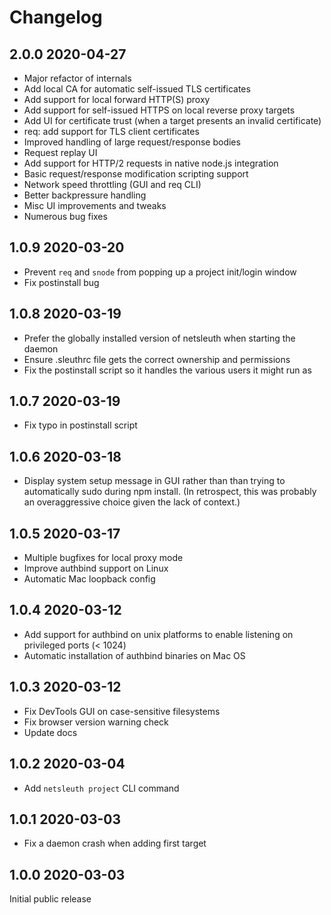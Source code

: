Changelog
=========
2.0.0 2020-04-27
----------------
- Major refactor of internals
- Add local CA for automatic self-issued TLS certificates
- Add support for local forward HTTP(S) proxy
- Add support for self-issued HTTPS on local reverse proxy targets
- Add UI for certificate trust (when a target presents an invalid certificate)
- req: add support for TLS client certificates
- Improved handling of large request/response bodies
- Request replay UI
- Add support for HTTP/2 requests in native node.js integration
- Basic request/response modification scripting support
- Network speed throttling (GUI and req CLI)
- Better backpressure handling
- Misc UI improvements and tweaks
- Numerous bug fixes

1.0.9 2020-03-20
----------------
- Prevent `req` and `snode` from popping up a project init/login window
- Fix postinstall bug

1.0.8 2020-03-19
----------------
- Prefer the globally installed version of netsleuth when starting the daemon
- Ensure .sleuthrc file gets the correct ownership and permissions
- Fix the postinstall script so it handles the various users it might run as

1.0.7 2020-03-19
----------------
- Fix typo in postinstall script

1.0.6 2020-03-18
----------------
- Display system setup message in GUI rather than than trying to automatically sudo during npm install.  (In retrospect, this was probably an overaggressive choice given the lack of context.)

1.0.5 2020-03-17
----------------
- Multiple bugfixes for local proxy mode
- Improve authbind support on Linux
- Automatic Mac loopback config

1.0.4 2020-03-12
----------------
- Add support for authbind on unix platforms to enable listening on privileged ports (< 1024)
- Automatic installation of authbind binaries on Mac OS

1.0.3 2020-03-12
----------------
- Fix DevTools GUI on case-sensitive filesystems
- Fix browser version warning check
- Update docs

1.0.2 2020-03-04
----------------
- Add `netsleuth project` CLI command

1.0.1 2020-03-03
----------------
- Fix a daemon crash when adding first target

1.0.0 2020-03-03
----------------
Initial public release